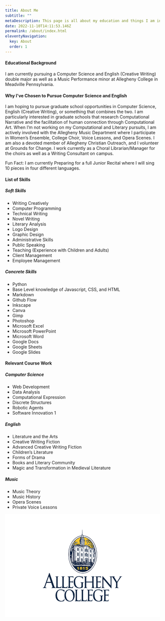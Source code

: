 ```yaml
---
title: About Me
subtitle: ""
metaDescription: This page is all about my education and things I am interested in.
date: 2022-11-10T14:11:53.146Z
permalink: /about/index.html
eleventyNavigation:
  key: About
  order: 1
---
```

#### Educational Background

I﻿ am currently pursuing a Computer Science and English (Creative Writing) double major as well as a Music Performance minor at Allegheny College in Meadville Pennsylvania.

#### W﻿hy I've Chosen to Pursue Computer Science and English

I am hoping to pursue graduate school opportunities in Computer Science, English (Creative Writing), or something that combines the two. I am particularly interested in graduate schools that research Computational Narrative and the facilitation of human connection through Computational Art. When I’m not working on my Computational and Literary pursuits, I am actively involved with the Allegheny Music Department where I participate in Women’s Ensemble, College Choir, Voice Lessons, and Opera Scenes. I am also a devoted member of Allegheny Christian Outreach, and I volunteer at Grounds for Change. I work currently as a Choral Librarian/Manager for the choirs as well as a Writing Consultant on campus.

Fun Fact: I am currently Preparing for a full Junior Recital where I will sing 10 pieces in four different languages.

#### List of Skills

##### Soft Skills

- Writing Creatively
- Computer Programming
- Technical Writing
- Novel Writing
- Literary Analysis
- Logo Design
- Graphic Design
- Administrative Skills
- Public Speaking
- Teaching (Experience with Children and Adults)
- Client Management
- Employee Management

##### Concrete Skills

- Python
- Base Level knowledge of Javascript, CSS, and HTML
- Markdown
- Github Flow
- Inkscape
- Canva
- Gimp
- Photoshop
- Microsoft Excel
- Microsoft PowerPoint
- Microsoft Word
- Google Docs
- Google Sheets
- Google Slides

#### Relevant Course Work

##### Computer Science

- Web Development
- Data Analysis
- Computational Expression
- Discrete Structures
- Robotic Agents
- Software Innovation 1

##### English

- Literature and the Arts
- Creative Writing Fiction
- Advanced Creative Writing Fiction
- Children’s Literature
- Forms of Drama
- Books and Literary Community
- Magic and Transformation in Medieval Literature

##### Music

- Music Theory
- Music History
- Opera Scenes
- Private Voice Lessons

![Bently Hall at Allegheny College](/src/assets/img/allegheny-college-photo-for-website.jpg "Allegheny College")